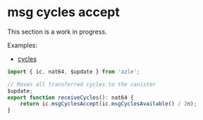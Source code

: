 # msg cycles accept

This section is a work in progress.

Examples:

-   [cycles](https://github.com/demergent-labs/azle/tree/main/examples/cycles)

```typescript
import { ic, nat64, $update } from 'azle';

// Moves all transferred cycles to the canister
$update;
export function receiveCycles(): nat64 {
    return ic.msgCyclesAccept(ic.msgCyclesAvailable() / 2n);
}
```
